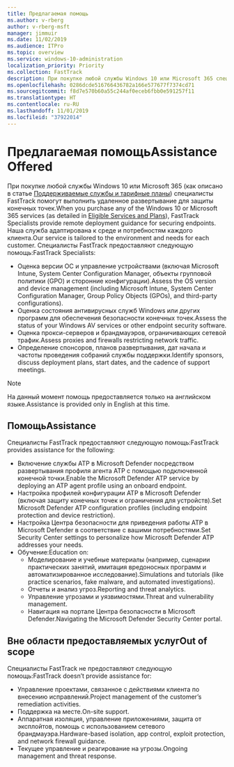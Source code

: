 ```yaml
---
title: Предлагаемая помощь
ms.author: v-rberg
author: v-rberg-msft
manager: jimmuir
ms.date: 11/02/2019
ms.audience: ITPro
ms.topic: overview
ms.service: windows-10-administration
localization_priority: Priority
ms.collection: FastTrack
description: При покупке любой службы Windows 10 или Microsoft 365 специалисты FastTrack помогут выполнить удаленное развертывание для защиты конечных точек. Наша служба адаптирована к среде и потребностям каждого клиента.
ms.openlocfilehash: 0286dcde516766436782a166e577677f7374cd71
ms.sourcegitcommit: f8d7e570b60a55c244af0eceb6fbb0e591257f11
ms.translationtype: HT
ms.contentlocale: ru-RU
ms.lasthandoff: 11/01/2019
ms.locfileid: "37922014"
---
```

# <a name="assistance-offered"></a><span data-ttu-id="5751f-104">Предлагаемая помощь</span><span class="sxs-lookup"><span data-stu-id="5751f-104">Assistance Offered</span></span>  

<span data-ttu-id="5751f-105">При покупке любой службы Windows 10 или Microsoft 365 (как описано в статье [Поддерживаемые службы и тарифные планы](M365-eligible-services-and-plans.md)) специалисты FastTrack помогут выполнить удаленное развертывание для защиты конечных точек.</span><span class="sxs-lookup"><span data-stu-id="5751f-105">When you purchase any of the Windows 10 or Microsoft 365 services (as detailed in [Eligible Services and Plans](M365-eligible-services-and-plans.md)), FastTrack Specialists provide remote deployment guidance for securing endpoints.</span></span> <span data-ttu-id="5751f-106">Наша служба адаптирована к среде и потребностям каждого клиента.</span><span class="sxs-lookup"><span data-stu-id="5751f-106">Our service is tailored to the environment and needs for each customer.</span></span> <span data-ttu-id="5751f-107">Специалисты FastTrack предоставляют следующую помощь:</span><span class="sxs-lookup"><span data-stu-id="5751f-107">FastTrack Specialists:</span></span>
- <span data-ttu-id="5751f-108">Оценка версии ОС и управление устройствами (включая Microsoft Intune, System Center Configuration Manager, объекты групповой политики (GPO) и сторонние конфигурации).</span><span class="sxs-lookup"><span data-stu-id="5751f-108">Assess the OS version and device management (including Microsoft Intune, System Center Configuration Manager, Group Policy Objects (GPOs), and third-party configurations).</span></span>
- <span data-ttu-id="5751f-109">Оценка состояния антивирусных служб Windows или других программ для обеспечения безопасности конечных точек.</span><span class="sxs-lookup"><span data-stu-id="5751f-109">Assess the status of your Windows AV services or other endpoint security software.</span></span>
- <span data-ttu-id="5751f-110">Оценка прокси-серверов и брандмауэров, ограничивающих сетевой трафик.</span><span class="sxs-lookup"><span data-stu-id="5751f-110">Assess proxies and firewalls restricting network traffic.</span></span>
- <span data-ttu-id="5751f-111">Определение спонсоров, планов развертывания, дат начала и частоты проведения собраний службы поддержки.</span><span class="sxs-lookup"><span data-stu-id="5751f-111">Identify sponsors, discuss deployment plans, start dates, and the cadence of support meetings.</span></span>

> [!NOTE]
> <span data-ttu-id="5751f-112">На данный момент помощь предоставляется только на английском языке.</span><span class="sxs-lookup"><span data-stu-id="5751f-112">Assistance is provided only in English at this time.</span></span> 

## <a name="assistance"></a><span data-ttu-id="5751f-113">Помощь</span><span class="sxs-lookup"><span data-stu-id="5751f-113">Assistance</span></span>

<span data-ttu-id="5751f-114">Специалисты FastTrack предоставляют следующую помощь:</span><span class="sxs-lookup"><span data-stu-id="5751f-114">FastTrack provides assistance for the following:</span></span>
- <span data-ttu-id="5751f-115">Включение службы ATP в Microsoft Defender посредством развертывания профиля агента ATP с помощью подключенной конечной точки.</span><span class="sxs-lookup"><span data-stu-id="5751f-115">Enable the Microsoft Defender ATP service by deploying an ATP agent profile using an onboard endpoint.</span></span>
- <span data-ttu-id="5751f-116">Настройка профилей конфигурации ATP в Microsoft Defender (включая защиту конечных точек и ограничения для устройств).</span><span class="sxs-lookup"><span data-stu-id="5751f-116">Set Microsoft Defender ATP configuration profiles (including endpoint protection and device restriction).</span></span>
- <span data-ttu-id="5751f-117">Настройка Центра безопасности для приведения работы ATP в Microsoft Defender в соответствие с вашими потребностями.</span><span class="sxs-lookup"><span data-stu-id="5751f-117">Set Security Center settings to personalize how Microsoft Defender ATP addresses your needs.</span></span>
- <span data-ttu-id="5751f-118">Обучение:</span><span class="sxs-lookup"><span data-stu-id="5751f-118">Education on:</span></span>
    - <span data-ttu-id="5751f-119">Моделирование и учебные материалы (например, сценарии практических занятий, имитация вредоносных программ и автоматизированное исследование).</span><span class="sxs-lookup"><span data-stu-id="5751f-119">Simulations and tutorials (like practice scenarios, fake malware, and automated investigations).</span></span>
    - <span data-ttu-id="5751f-120">Отчеты и анализ угроз.</span><span class="sxs-lookup"><span data-stu-id="5751f-120">Reporting and threat analytics.</span></span>
    - <span data-ttu-id="5751f-121">Управление угрозами и уязвимостями.</span><span class="sxs-lookup"><span data-stu-id="5751f-121">Threat and vulnerability management.</span></span>
    - <span data-ttu-id="5751f-122">Навигация на портале Центра безопасности в Microsoft Defender.</span><span class="sxs-lookup"><span data-stu-id="5751f-122">Navigating the Microsoft Defender Security Center portal.</span></span>

## <a name="out-of-scope"></a><span data-ttu-id="5751f-123">Вне области предоставляемых услуг</span><span class="sxs-lookup"><span data-stu-id="5751f-123">Out of scope</span></span>

<span data-ttu-id="5751f-124">Специалисты FastTrack не предоставляют следующую помощь:</span><span class="sxs-lookup"><span data-stu-id="5751f-124">FastTrack doesn’t provide assistance for:</span></span>
- <span data-ttu-id="5751f-125">Управление проектами, связанное с действиями клиента по внесению исправлений.</span><span class="sxs-lookup"><span data-stu-id="5751f-125">Project management of the customer’s remediation activities.</span></span>
- <span data-ttu-id="5751f-126">Поддержка на месте.</span><span class="sxs-lookup"><span data-stu-id="5751f-126">On-site support.</span></span>
- <span data-ttu-id="5751f-127">Аппаратная изоляция, управление приложениями, защита от эксплойтов, помощь с использованием сетевого брандмауэра.</span><span class="sxs-lookup"><span data-stu-id="5751f-127">Hardware-based isolation, app control, exploit protection, and network firewall guidance.</span></span>
- <span data-ttu-id="5751f-128">Текущее управление и реагирование на угрозы.</span><span class="sxs-lookup"><span data-stu-id="5751f-128">Ongoing management and threat response.</span></span>

